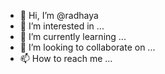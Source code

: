 - 👋 Hi, I’m @radhaya
- 👀 I’m interested in ...
- 🌱 I’m currently learning ...
- 💞️ I’m looking to collaborate on ...
- 📫 How to reach me ...

<!---
radhaya/radhaya is a ✨ special ✨ repository because its `README.md` (this file) appears on your GitHub profile.
You can click the Preview link to take a look at your changes.
--->
